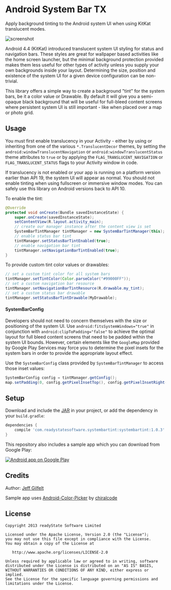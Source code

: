 Android System Bar TX
=====================


Apply background tinting to the Android system UI when using KitKat translucent modes.  

![screenshot](https://raw.github.com/jgilfelt/SystemBarTint/master/screenshot.png "screenshot")

Android 4.4 (KitKat) introduced translucent system UI styling for status and navigation bars. These styles are great for wallpaper based activities like the home screen launcher, but the minimal background protection provided makes them less useful for other types of activity unless you supply your own backgrounds inside your layout. Determining the size, position and existence of the system UI for a given device configuration can be non-trivial.

This library offers a simple way to create a background "tint" for the system bars, be it a color value or Drawable. By default it will give you a semi-opaque black background that will be useful for full-bleed content screens where persistent system UI is still important - like when placed over a map or photo grid.

Usage
-----

You must first enable translucency in your Activity - either by using or inheriting from one of the various `*.TranslucentDecor` themes, by setting the `android:windowTranslucentNavigation` or `android:windowTranslucentStatus` theme attributes to `true` or by applying the `FLAG_TRANSLUCENT_NAVIGATION` or `FLAG_TRANSLUCENT_STATUS` flags to your Activity window in code.

If translucency is not enabled or your app is running on a platform version earlier than API 19, the system UI will appear as normal. You should not enable tinting when using fullscreen or immersive window modes. You can safely use this library on Android versions back to API 10.

To enable the tint:

```java
@Override
protected void onCreate(Bundle savedInstanceState) {
    super.onCreate(savedInstanceState);
    setContentView(R.layout.activity_main);
    // create our manager instance after the content view is set
    SystemBarTintManager tintManager = new SystemBarTintManager(this);
    // enable status bar tint
    tintManager.setStatusBarTintEnabled(true);
    // enable navigation bar tint
    tintManager.setNavigationBarTintEnabled(true);
}
```

To provide custom tint color values or drawables:

```java
// set a custom tint color for all system bars
tintManager.setTintColor(Color.parseColor("#99000FF"));
// set a custom navigation bar resource
tintManager.setNavigationBarTintResource(R.drawable.my_tint);
// set a custom status bar drawable
tintManager.setStatusBarTintDrawable(MyDrawable);
```


#### SystemBarConfig

Developers should not need to concern themselves with the size or positioning of the system UI. Use `android:fitsSystemWindows="true"` in conjunction with `android:clipToPadding="false"` to achieve the optimal layout for full bleed content screens that need to be padded within the system UI bounds. However, certain elements like the `GoogleMap` provided by Google Play Services may force you to determine the pixel insets for the system bars in order to provide the appropriate layout effect.

Use the `SystemBarConfig` class provided by `SystemBarTintManager` to access those inset values:

```java
SystemBarConfig config = tintManager.getConfig();
map.setPadding(0, config.getPixelInsetTop(), config.getPixelInsetRight(), config.getPixelInsetBottom());
```

Setup
-----

Download and include the [JAR][1] in your project, or add the dependency in your `build.gradle`:

```groovy
dependencies {
    compile 'com.readystatesoftware.systembartint:systembartint:1.0.3'
}
```

This repository also includes a sample app which you can download from Google Play:

<a href="https://play.google.com/store/apps/details?id=com.readystatesoftware.systembartint.sample">
  <img alt="Android app on Google Play"
       src="https://developer.android.com/images/brand/en_app_rgb_wo_60.png" />
</a>

Credits
-------

Author: [Jeff Gilfelt](https://github.com/jgilfelt)

Sample app uses [Android-Color-Picker](https://github.com/chiralcode/Android-Color-Picker/) by [chiralcode](https://github.com/chiralcode)

License
-------

    Copyright 2013 readyState Software Limited

    Licensed under the Apache License, Version 2.0 (the "License");
    you may not use this file except in compliance with the License.
    You may obtain a copy of the License at

       http://www.apache.org/licenses/LICENSE-2.0

    Unless required by applicable law or agreed to in writing, software
    distributed under the License is distributed on an "AS IS" BASIS,
    WITHOUT WARRANTIES OR CONDITIONS OF ANY KIND, either express or implied.
    See the License for the specific language governing permissions and
    limitations under the License.

 [1]: http://repository.sonatype.org/service/local/artifact/maven/redirect?r=central-proxy&g=com.readystatesoftware.systembartint&a=systembartint&v=LATEST&&c=jar
